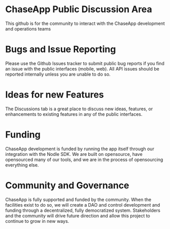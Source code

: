 # ChaseApp Public Discussion Area

This github is for the community to interact with the ChaseApp development and operations teams

# Bugs and Issue Reporting

Please use the Github Issues tracker to submit public bug reports if you find an issue with the public interfaces (mobile, web). All API issues should be reported internally unless you are unable to do so.

# Ideas for new Features

The Discussions tab is a great place to discuss new ideas, features, or enhancements to existing features in any of the public interfaces.

# Funding

ChaseApp development is funded by running the app itself through our integration with the Nodle SDK. We are built on opensource, have opensourced many of our tools, and we are in the process of opensourcing everything else.

# Community and Governance

ChaseApp is fully supported and funded by the community. When the facilities exist to do so, we will create a DAO and control development and funding through a decentralized, fully democratized system. Stakeholders and the community will drive future direction and allow this project to continue to grow in new ways.
